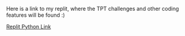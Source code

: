 Here is a link to my replit, where the TPT challenges and other coding features will be found :)


[Replit Python Link](https://replit.com/@ShreyaAhuja/individual#.replit)
